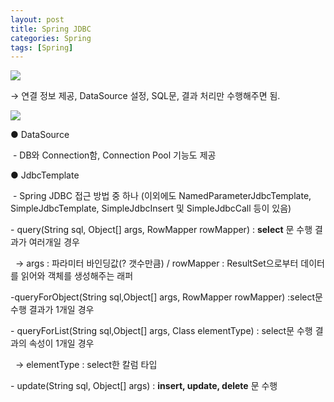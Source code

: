 ```yaml
---
layout: post
title: Spring JDBC
categories: Spring
tags: [Spring]
---
```


![](https://blog.kakaocdn.net/dn/bAFZKS/btqGewj1Rp6/ZMCeMxMaZr9fRrLVK4zVg1/img.png)

→ 연결 정보 제공, DataSource 설정, SQL문, 결과 처리만 수행해주면 됨.

![](https://blog.kakaocdn.net/dn/PygLx/btqHT0qutsP/tid8pWvGMNxH5qubKSS5Z1/img.png)

● DataSource

 - DB와 Connection함, Connection Pool 기능도 제공

● JdbcTemplate

 - Spring JDBC 접근 방법 중 하나 (이외에도 NamedParameterJdbcTemplate, SimpleJdbcTemplate, SimpleJdbcInsert 및 SimpleJdbcCall 등이 있음)

\- query(String sql, Object\[\] args, RowMapper rowMapper) : **select** 문 수행 결과가 여러개일 경우

  → args : 파라미터 바인딩값(? 갯수만큼) / rowMapper : ResultSet으로부터 데이터를 읽어와 객체를 생성해주는 래퍼 

\-queryForObject(String sql,Object\[\] args, RowMapper rowMapper) :select문 수행 결과가 1개일 경우

\- queryForList(String sql,Object\[\] args, Class elementType) : select문 수행 결과의 속성이 1개일 경우

  → elementType : select한 칼럼 타입

\- update(String sql, Object\[\] args) : **insert, update, delete** 문 수행